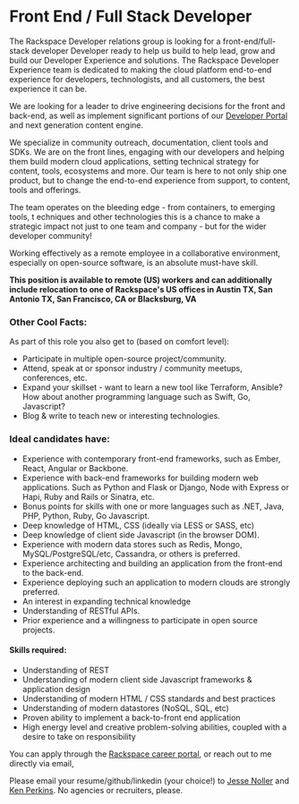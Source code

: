 # Front End / Full Stack Developer


The Rackspace Developer relations group is looking for a front-end/full-stack developer
Developer ready to help us build to help lead, grow and build our Developer Experience
and solutions. The Rackspace Developer Experience team is dedicated to making
the cloud platform end-to-end experience for developers, technologists, and
all customers, the best experience it can be.

We are looking for a leader to drive engineering decisions for the front and back-end, as
well as implement significant portions of our [Developer Portal](https://developer.rackspace.com)
and next generation content engine.

We specialize in community outreach, documentation, client tools and SDKs.
We are on the front lines, engaging with our developers and helping them
build modern cloud applications, setting technical strategy for content,
tools, ecosystems and more. Our team is here to not only ship one product,
but to change the end-to-end experience from support, to content, tools and
offerings.

The team operates on the bleeding edge - from containers, to emerging tools, t
echniques and other technologies this is a chance to make a strategic impact
not just to one team and company - but for the wider developer community!

Working effectively as a remote employee in a collaborative environment,
especially on open-source software, is an absolute must-have skill.

**This position is available to remote (US) workers and can additionally
include relocation to one of Rackspace's US offices in Austin TX, San Antonio TX,
San Francisco, CA or Blacksburg, VA**

### Other Cool Facts:

As part of this role you also get to (based on comfort level):

* Participate in multiple open-source project/community.
* Attend, speak at or sponsor industry / community meetups, conferences, etc.
* Expand your skillset - want to learn a new tool like Terraform, Ansible? How
about another programming language such as Swift, Go, Javascript?
* Blog & write to teach new or interesting technologies.

### Ideal candidates have:

* Experience with contemporary front-end frameworks, such as Ember, React, Angular or Backbone.
* Experience with back-end frameworks for building modern web applications. Such as Python and Flask or Django, Node with Express or Hapi, Ruby and Rails or Sinatra, etc.
* Bonus points for skills with one or more languages such as .NET, Java, PHP, Python, Ruby, Go Javascript.
* Deep knowledge of HTML, CSS (ideally via LESS or SASS, etc)
* Deep knowledge of client side Javascript (in the browser DOM).
* Experience with modern data stores such as Redis, Mongo, MySQL/PostgreSQL/etc, Cassandra, or others is preferred.
* Experience architecting and building an application from the front-end to the back-end.
* Experience deploying such an application to modern clouds are strongly preferred.
* An interest in expanding technical knowledge
* Understanding of RESTful APIs.
* Prior experience and a willingness to participate in open source projects.

#### Skills required:

* Understanding of REST
* Understanding of modern client side Javascript frameworks & application design
* Understanding of modern HTML / CSS standards and best practices
* Understanding of modern datastores (NoSQL, SQL, etc)
* Proven ability to implement a back-to-front end application
* High energy level and creative problem-solving abilities, coupled with a desire to take on responsibility

You can apply through the [Rackspace career portal](https://uscareers-rackspace.icims.com/jobs/12892/sr.-full-stack-developer-for-developer-experience/job), or reach out to me directly via email,

Please email your resume/github/linkedin (your choice!) to [Jesse Noller](mailto:jesse.noller@rackspace.com) and [Ken Perkins](mailto:ken.perkins@rackspace.com). No agencies or recruiters, please.
